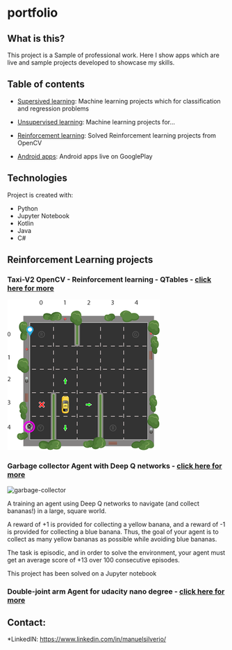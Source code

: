 # portfolio

## What is this?
This project is a Sample of professional work. Here I show apps which are live and sample projects developed to showcase my skills.

## Table of contents
* [Supersived learning](./supersived_learning): Machine learning projects which for classification and regression problems
* [Unsupervised learning](./unsupervised_learning): Machine learning projects for...
* [Reinforcement learning](./Reinforcement_learning): Solved Reinforcement learning projects from OpenCV

* [Android apps](./android_apps): Android apps live on GooglePlay

## Technologies
Project is created with:
* Python
* Jupyter Notebook
* Kotlin
* Java
* C#

## Reinforcement Learning projects

### Taxi-V2 OpenCV - Reinforcement learning - QTables - [click here for more]()
![taxi_example](./samples_images/RL_TAXI.png)

### Garbage collector Agent with Deep Q networks - [click here for more](https://github.com/manuelsilverio/udacity_project_navigation)
![garbage-collector](https://github.com/manuelsilverio/udacity_project_navigation/blob/main/images/banana-collector.gif)

A training an agent using Deep Q networks to navigate (and collect bananas!) in a large, square world.

A reward of +1 is provided for collecting a yellow banana, and a reward of -1 is provided for collecting a blue banana.  Thus, the goal of your agent is to collect as many yellow bananas as possible while avoiding blue bananas.  

The task is episodic, and in order to solve the environment, your agent must get an average score of +13 over 100 consecutive episodes.

This project has been solved on a Jupyter notebook 

### Double-joint arm Agent for udacity nano degree - [click here for more]()


	


## Contact:

*LinkedIN: https://www.linkedin.com/in/manuelsilverio/
